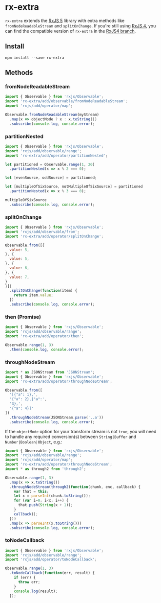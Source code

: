 # rx-extra

`rx-extra` extends the [RxJS 5](https://github.com/ReactiveX/rxjs) library with extra methods like `fromNodeReadableStream` and `splitOnChange`. If you're still using [RxJS 4](https://github.com/Reactive-Extensions/RxJS), you can find the compatible version of `rx-extra` in the [RxJS4 branch](https://github.com/ariutta/rx-extra/tree/RxJS4).

## Install

`npm install --save rx-extra`

## Methods

### fromNodeReadableStream
```js
import { Observable } from 'rxjs/Observable';
import 'rx-extra/add/observable/fromNodeReadableStream';
import 'rxjs/add/operator/map';

Observable.fromNodeReadableStream(myStream)
  .map(x => objectMode ? x : x.toString())
  .subscribe(console.log, console.error);
```

### partitionNested
```js
import { Observable } from 'rxjs/Observable';
import 'rxjs/add/observable/range';
import 'rx-extra/add/operator/partitionNested';

let partitioned = Observable.range(1, 20)
  .partitionNested(x => x % 2 === 0);

let [evenSource, oddSource] = partitioned;

let [multipleOfSixSource, notMultipleOfSixSource] = partitioned
  .partitionNested(x => x % 3 === 0);

multipleOfSixSource
  .subscribe(console.log, console.error);
```

### splitOnChange
```js
import { Observable } from 'rxjs/Observable';
import 'rxjs/add/observable/from';
import 'rx-extra/add/operator/splitOnChange';

Observable.from([{
  value: 5,
}, {
  value: 5,
}, {
  value: 6,
}, {
  value: 7,
}
}])
  .splitOnChange(function(item) {
    return item.value;
  })
  .subscribe(console.log, console.error);
```

### then (Promise)
```js
import { Observable } from 'rxjs/Observable';
import 'rxjs/add/observable/range';
import 'rx-extra/add/operator/then';

Observable.range(1, 3)
  .then(console.log, console.error);
```

### throughNodeStream
```js
import * as JSONStream from 'JSONStream';
import { Observable } from 'rxjs/Observable';
import 'rx-extra/add/operator/throughNodeStream';

Observable.from([
  '[{"a": 1},',
  '{"a": 2},{"a":',
  '3},',
  '{"a": 4}]'
])
  .throughNodeStream(JSONStream.parse('..a'))
  .subscribe(console.log, console.error);
```

If the `objectMode` option for your transform stream is not `true`,
you will need to handle any required conversion(s) between
`String|Buffer` and `Number|Boolean|Object`, e.g.:

```js
import { Observable } from 'rxjs/Observable';
import 'rxjs/add/observable/range';
import 'rxjs/add/operator/map';
import 'rx-extra/add/operator/throughNodeStream';
import * as through2 from 'through2';

Observable.range(1, 3)
  .map(x => x.toString())
  .throughNodeStream(through2(function(chunk, enc, callback) {
    var that = this;
    let x = parseInt(chunk.toString());
    for (var i=0; i<x; i++) {
      that.push(String(x + 1));
    }
    callback();
  }))
  .map(x => parseInt(x.toString()))
  .subscribe(console.log, console.error);
```

### toNodeCallback
```js
import { Observable } from 'rxjs/Observable';
import 'rxjs/add/observable/range';
import 'rxjs/add/operator/toNodeCallback';

Observable.range(1, 3)
  .toNodeCallback(function(err, result) {
    if (err) {
      throw err;
    }
    console.log(result);
  });
```
